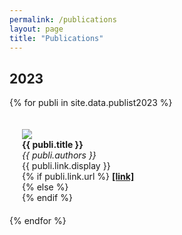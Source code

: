 ```yaml
---
permalink: /publications
layout: page
title: "Publications"
---
```


## 2023
{% for publi in site.data.publist2023 %}
<div class="pub" style="display: inline-block; width: 100%; margin: 20px 20px 20px 20px">
  <div class="image-container">
    <img src="{{ site.url }}{{ site.baseurl }}/pubpic/{{ publi.image }}"/>
  </div>  
  <strong>{{ publi.title }}</strong><br/>
  <em>{{ publi.authors }} </em><br/>
  {{ publi.link.display }}<br/>
  {% if publi.link.url %}
  <strong><a href="{{ publi.link.url }}" target="_blank" rel="noopener noreferrer">[link]</a></strong><br/>
  {% else %}
  <br/>
  {% endif %}
</div>
{% endfor %}

<br/><br/>
